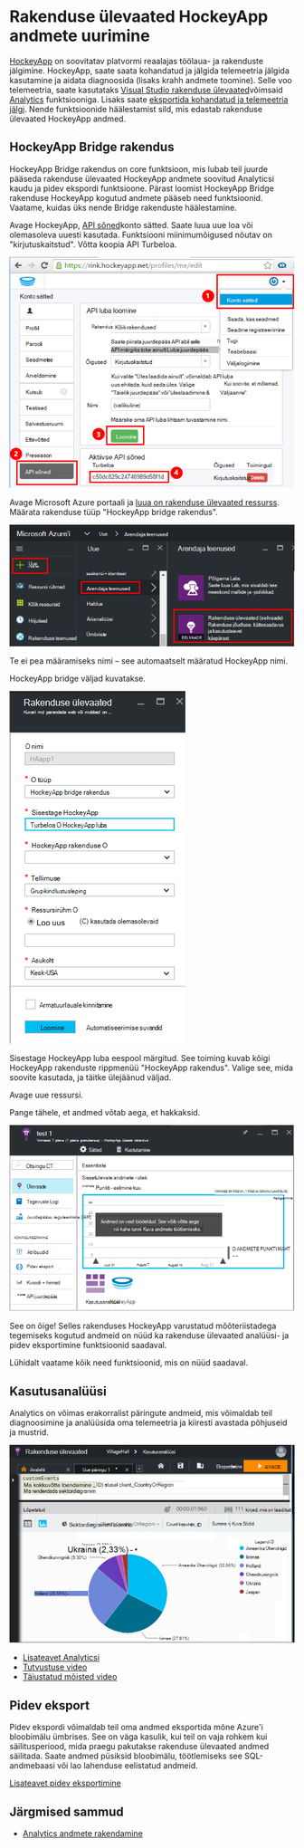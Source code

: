 <properties 
    pageTitle="Rakenduse ülevaated HockeyApp andmete uurimine | Microsoft Azure'i" 
    description="Kasutus- ja Azure rakenduse rakenduse ülevaated jõudluse analüüs." 
    services="application-insights" 
    documentationCenter="windows"
    authors="alancameronwills" 
    manager="douge"/>

<tags 
    ms.service="application-insights" 
    ms.workload="tbd" 
    ms.tgt_pltfrm="ibiza" 
    ms.devlang="na" 
    ms.topic="article" 
    ms.date="08/25/2016" 
    ms.author="awills"/>

#  <a name="exploring-hockeyapp-data-in-application-insights"></a>Rakenduse ülevaated HockeyApp andmete uurimine

[HockeyApp](https://azure.microsoft.com/services/hockeyapp/) on soovitatav platvormi reaalajas töölaua- ja rakenduste jälgimine. HockeyApp, saate saata kohandatud ja jälgida telemeetria jälgida kasutamine ja aidata diagnoosida (lisaks krahh andmete toomine). Selle voo telemeetria, saate kasutataks [Visual Studio rakenduse ülevaated](app-insights-overview.md)võimsaid [Analytics](app-insights-analytics.md) funktsiooniga. Lisaks saate [eksportida kohandatud ja telemeetria jälgi](app-insights-export-telemetry.md). Nende funktsioonide häälestamist sild, mis edastab rakenduse ülevaated HockeyApp andmed.


## <a name="the-hockeyapp-bridge-app"></a>HockeyApp Bridge rakendus

HockeyApp Bridge rakendus on core funktsioon, mis lubab teil juurde pääseda rakenduse ülevaated HockeyApp andmete soovitud Analyticsi kaudu ja pidev ekspordi funktsioone. Pärast loomist HockeyApp Bridge rakenduse HockeyApp kogutud andmete pääseb need funktsioonid. Vaatame, kuidas üks nende Bridge rakenduste häälestamine.

Avage HockeyApp, [API sõned](https://rink.hockeyapp.net/manage/auth_tokens)konto sätted. Saate luua uue loa või olemasoleva uuesti kasutada. Funktsiooni miinimumõigused nõutav on "kirjutuskaitstud". Võtta koopia API Turbeloa.

![HockeyApp API Turbeloa hankimine](./media/app-insights-hockeyapp-bridge-app/01.png)

Avage Microsoft Azure portaali ja [luua on rakenduse ülevaated ressurss](app-insights-create-new-resource.md). Määrata rakenduse tüüp "HockeyApp bridge rakendus".

![Uus rakenduse ülevaated ressurss](./media/app-insights-hockeyapp-bridge-app/02.png)

Te ei pea määramiseks nimi – see automaatselt määratud HockeyApp nimi.

HockeyApp bridge väljad kuvatakse. 

![Sisestage bridge väljad](./media/app-insights-hockeyapp-bridge-app/03.png)

Sisestage HockeyApp luba eespool märgitud. See toiming kuvab kõigi HockeyApp rakenduste rippmenüü "HockeyApp rakendus". Valige see, mida soovite kasutada, ja täitke ülejäänud väljad. 

Avage uue ressursi. 

Pange tähele, et andmed võtab aega, et hakkaksid.

![Andmete ootamine ülevaateid ressurssi](./media/app-insights-hockeyapp-bridge-app/04.png)

See on õige! Selles rakenduses HockeyApp varustatud mõõteriistadega tegemiseks kogutud andmeid on nüüd ka rakenduse ülevaated analüüsi- ja pidev eksportimine funktsioonid saadaval.

Lühidalt vaatame kõik need funktsioonid, mis on nüüd saadaval.

## <a name="analytics"></a>Kasutusanalüüsi

Analytics on võimas erakorralist päringute andmeid, mis võimaldab teil diagnoosimine ja analüüsida oma telemeetria ja kiiresti avastada põhjuseid ja mustrid.


![Kasutusanalüüsi](./media/app-insights-hockeyapp-bridge-app/05.png)


* [Lisateavet Analyticsi](app-insights-analytics-tour.md)
* [Tutvustuse video](https://channel9.msdn.com/events/Build/2016/T666)
* [Täiustatud mõisted video](https://channel9.msdn.com/Events/Build/2016/P591)


## <a name="continuous-export"></a>Pidev eksport

Pidev ekspordi võimaldab teil oma andmed eksportida mõne Azure'i bloobimälu ümbrises. See on väga kasulik, kui teil on vaja rohkem kui säilitusperiood, mida praegu pakutakse rakenduse ülevaated andmed säilitada. Saate andmed püsiksid bloobimälu, töötlemiseks see SQL-andmebaasi või lao lahenduse eelistatud andmeid.

[Lisateavet pidev eksportimine](app-insights-export-telemetry.md)


## <a name="next-steps"></a>Järgmised sammud

* [Analytics andmete rakendamine](app-insights-analytics-tour.md)



